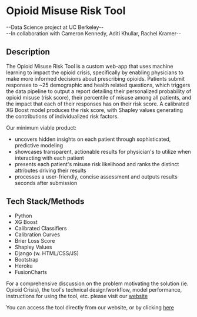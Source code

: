 # Opioid Misuse Risk Tool

--Data Science project at UC Berkeley--  
--In collaboration with Cameron Kennedy, Aditi Khullar, Rachel Kramer--  


Description
-----------

The Opioid Misuse Risk Tool is a custom web-app that uses machine learning to impact the opioid crisis, specifically by enabling physicians to make more informed decisions about prescribing opioids. Patients submit responses to ~25 demographic and health related questions, which triggers the data pipeline to output a report detailing their personalized probability of opioid misuse (risk score), their percentile of misuse among all patients, and the impact that each of their responses has on their risk score. A calibrated XG Boost model produces the risk score, with Shapley values generating the contributions of individualized risk factors.

Our minimum viable product:

- uncovers hidden insights on each patient through sophisticated, predictive modeling
- showcases transparent, actionable results for physician's to utilize when interacting with each patient
- presents each patient's misuse risk likelihood and ranks the distinct attributes driving their results
- processes a user-friendly, concise assessment and outputs results seconds after submission

Tech Stack/Methods
-----------

- Python
- XG Boost
- Calibrated Classifiers
- Calibration Curves
- Brier Loss Score
- Shapley Values
- Django (w. HTML/CSS/JS)
- Bootstrap
- Heroku
- FusionCharts


For a comprehensive discussion on the problem motivating the solution (ie. Opioid Crisis), the tool's technical design/workflow, model performance, instructions for using the tool, etc. please visit our [website](https://opioidmisuserisk.github.io/)

You can access the tool directly from our website, or by clicking [here](https://opioidrisk.herokuapp.com/polls)
